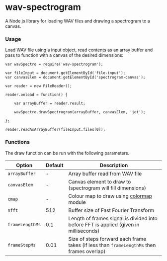 # wav-spectrogram
A Node.js library for loading WAV files and drawing a spectrogram to a canvas.

### Usage ###

Load WAV file using a input object, read contents as an array buffer and pass to function with a canvas of the desired dimensions:
```
var wavSpectro = require('wav-spectrogram');

var fileInput = document.getElementById('file-input');
var canvasElem = document.getElementById('spectrogram-canvas');

var reader = new FileReader();

reader.onload = function() {

    var arrayBuffer = reader.result;

    wavSpectro.drawSpectrogram(arrayBuffer, canvasElem, 'jet');

};

reader.readAsArrayBuffer(fileInput.files[0]);
```

### Functions ###

The draw function can be run with the following parameters.

Option         | Default     | Description
---------------|-------------|------------
`arrayBuffer`  | -           | Array buffer read from WAV file
`canvasElem`   | -           | Canvas element to draw to (spectrogram will fill dimensions)
`cmap`         | -           | Colour map to draw using [colormap](https://www.npmjs.com/package/colormap) module
`nfft`         | 512         | Buffer size of Fast Fourier Transform
`frameLengthMs`| 0.1         | Length of frames signal is divided into before FFT is applied (given in milliseconds)
`frameStepMs`  | 0.01        | Size of steps forward each frame takes (if less than `frameLengthMs` then frames overlap)
